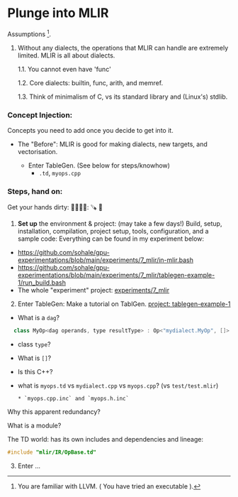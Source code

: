 # Plunge into MLIR
<!-- the plunge. plungeLang -->

Assumptions [^assumptions].
[^assumptions]: You are familiar with LLVM. ( You have tried an executable ).

1. Without any dialects,
the operations that MLIR can handle are extremely limited.
MLIR is all about dialects.

    1.1. You cannot even have 'func'

    1.2. Core dialects: builtin, func, arith, and memref.

    1.3. Think of minimalism of C, vs its standard library and (Linux's) stdlib.


### Concept Injection:
Concepts you need to add once you decide to get into it.

* The "Before":
MLIR is good for making dialects, new targets, and vectorisation.

   * Enter TableGen. (See below for steps/knowhow)
      * `.td`, `myops.cpp`

### Steps, hand on:

Get your hands dirty: 🫵🤌🫰🤜: 🪚 🧱
1. **Set up** the environment & project: (may take a few days!)
Build, setup, installation, compilation, project setup, tools, configuration, and a sample code: Everything can be found in my experiment below:
* https://github.com/sohale/gpu-experimentations/blob/main/experiments/7_mlir/in-mlir.bash
* https://github.com/sohale/gpu-experimentations/blob/main/experiments/7_mlir/tablegen-example-1/run_build.bash
* The whole "experiment" project: [experiments/7_mlir](https://github.com/sohale/gpu-experimentations/tree/main/experiments/7_mlir)

2. Enter TableGen:
Make a tutorial on TablGen. [project: tablegen-example-1](https://github.com/sohale/gpu-experimentations/tree/main/experiments/7_mlir/tablegen-example-1)

* What is a `dag`?
```cpp
  class MyOp<dag operands, type resultType> : Op<"mydialect.MyOp", []> {
```
* class `type`?
* What is `[]`?
* Is this C++?

* what is `myops.td` vs `mydialect.cpp` vs `myops.cpp`? (vs `test/test.mlir`)

      * `myops.cpp.inc` and `myops.h.inc`

Why this apparent redundancy?

What is a module?

The TD world: has its own includes and dependencies and lineage:
```cpp
#include "mlir/IR/OpBase.td"
```


3. Enter ...
